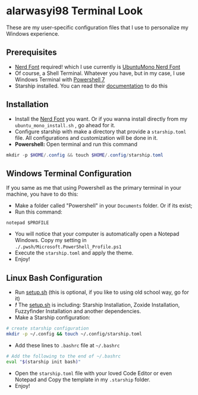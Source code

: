 # alarwasyi98 Terminal Look
These are my user-specific configuration files that I use to personalize my Windows experience.

## Prerequisites
- [Nerd Font](nerfonts.com) required! which I use currently is [UbuntuMono Nerd Font](https://github.com/ryanoasis/nerd-fonts/releases/download/v3.0.2/UbuntuMono.zip)
- Of course, a Shell Terminal. Whatever you have, but in my case, I use Windows Terminal with [Powershell 7](https://github.com/PowerShell/PowerShell)
- Starship installed. You can read their [documentation](https://starship.rs) to do this

## Installation
- Install the [Nerd Font](nerfonts.com) you want. Or if you wanna install directly from my ```ubuntu_mono_install.sh``` , go ahead for it.
- Configure starship with make a directory that provide a ```starship.toml``` file. All configurations and customization will be done in it.
- <b>Powershell:</b> Open terminal and run this command 
``` PowerShell
mkdir -p $HOME/.config && touch $HOME/.config/starship.toml 
```
## Windows Terminal Configuration 
If you same as me that using Powershell as the primary terminal in your machine, you have to do this: 
  - Make a folder called "Powershell" in your ```Documents``` folder. Or if its exist;
  - Run this command:

``` shell
notepad $PROFILE
```
  -  You will notice that your computer is automatically open a Notepad Windows. Copy my setting in ```./.pwsh/Microsoft.PowerShell_Profile.ps1``` 
  -  Execute the ```starship.toml``` and apply the theme.
  -  Enjoy!
## Linux Bash Configuration

- Run [setup.sh](alarwasyi98/dotfiles/.bash/setup.sh) (this is optional, if you like to using old school way, go for it)
- ***!*** The [setup.sh](alarwasyi98/dotfiles/.bash/setup.sh) is including: Starship Installation, Zoxide Installation, Fuzzyfinder Installation and another dependencies.
- Make a Starship configuration:
``` bash
# create starship configuration 
mkdir -p ~/.config && touch ~/.config/starship.toml 
```
- Add these lines to ```.bashrc``` file at ```~/.bashrc```
```bash
# Add the following to the end of ~/.bashrc
eval "$(starship init bash)"
```
- Open the ```starship.toml``` file with your loved Code Editor or even Notepad and Copy the template in my ```.starship``` folder.
- Enjoy!